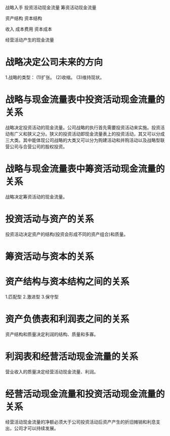 战略入手
投资活动现金流量
筹资活动现金流量

资产结构
资本结构

收入
成本费用
资本成本

经营活动产生的现金流量

# 战略决定公司未来的方向
1.战略的类型：
  (1)扩张。
  (2)收缩。
  (3)维持现状。
# 战略与现金流量表中投资活动现金流量的关系
  战略决定投资活动的现金流量。公司战略的执行首先需要投资活动来实施。投资活动有广义和狭义之分。狭义的投资活动即现金流量表上的投资活动，其又可以分成三大类。其中能体现公司战略的大类又可以分为购建活动和并购活动以及战略型联营公司与合营公司的股权投资。
# 战略与现金流量表中筹资活动现金流量的关系
  战略决定筹资活动的现金流量。
# 投资活动与资产的关系
  投资活动决定资产的结构(投资会形成不同的资产组合)和质量。
# 筹资活动与资本的关系
# 资产结构与资本结构之间的关系
  1.匹配型
  2.激进型
  3.保守型

# 资产负债表和利润表之间的关系
资产结构和质量决定利润的结构、质量和多寡。

# 利润表和经营活动现金流量的关系
营业收入的质量决定经营活动现金流量、利润。

# 经营活动现金流量和投资活动现金流量的关系
经营活动现金流量的净额必须大于公司投资活动后资产产生的折旧摊销和利息支出，公司才可以持续发展。